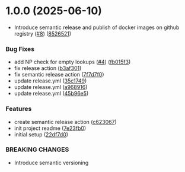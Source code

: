 # 1.0.0 (2025-06-10)


* Introduce semantic release and publish of docker images on github registry ([#8](https://github.com/formcapture/form-backend/issues/8)) ([8526521](https://github.com/formcapture/form-backend/commit/8526521ae285ae5d51c9de6089e5b1ac634cf784))


### Bug Fixes

* add NP check for empty lookups ([#4](https://github.com/formcapture/form-backend/issues/4)) ([fb015f3](https://github.com/formcapture/form-backend/commit/fb015f320ff08f4a2cb510abbc6212b5b51f0c64))
* fix release action ([b3af301](https://github.com/formcapture/form-backend/commit/b3af301decb12f42e2fa116179f9adeffda82c4b))
* fix semantic release action ([7f7d7f0](https://github.com/formcapture/form-backend/commit/7f7d7f00583c3ca3a85b338230a6b1a848ffbff3))
* update release.yml ([35c1749](https://github.com/formcapture/form-backend/commit/35c174944688af0b36edef8d8c3f5e68e4873d67))
* update release.yml ([a968916](https://github.com/formcapture/form-backend/commit/a9689167d57e71bd5b60bcad846132d738d448d6))
* update release.yml ([45b96e5](https://github.com/formcapture/form-backend/commit/45b96e5964728ec308a987bc94086cd1c4954ba8))


### Features

* create semantic release action ([c623067](https://github.com/formcapture/form-backend/commit/c623067e42425ad9334e6273ec30b9e86b5a4914))
* init project readme ([7e23fb0](https://github.com/formcapture/form-backend/commit/7e23fb0b345a8fab3453cf752d9668e535ca3a30))
* initial setup ([22df7d0](https://github.com/formcapture/form-backend/commit/22df7d04281ba40d25a82d087130e86e782b2282))


### BREAKING CHANGES

* Introduce semantic versioning
